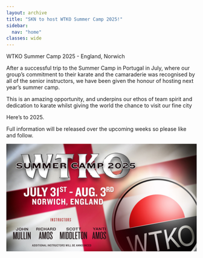 ```yaml
---
layout: archive
title: "SKN to host WTKO Summer Camp 2025!"
sidebar:
  nav: "home"
classes: wide
---
```

WTKO Summer Camp 2025 - England, Norwich


After a successful trip to the Summer Camp in Portugal in July, where our group’s commitment to their karate and the camaraderie was recognised by all of the senior instructors, we have been given the honour of hosting next year’s summer camp.

This is an amazing opportunity, and underpins our ethos of team spirit and dedication to karate whilst giving the world the chance to visit our fine city

Here’s to 2025.


Full information will be released over the upcoming weeks so please like and follow.


![Summer camp 2025](../assets/images/summercamp.jpg)
